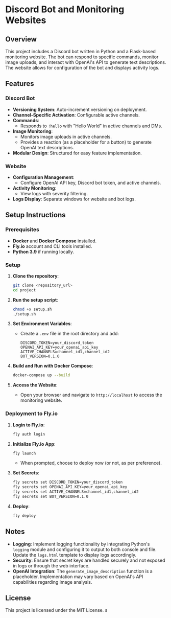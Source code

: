 # Discord Bot and Monitoring Websites

## Overview

This project includes a Discord bot written in Python and a Flask-based monitoring website. The bot can respond to specific commands, monitor image uploads, and interact with OpenAI's API to generate text descriptions. The website allows for configuration of the bot and displays activity logs.

## Features

### Discord Bot

- **Versioning System**: Auto-increment versioning on deployment.
- **Channel-Specific Activation**: Configurable active channels.
- **Commands**:
  - Responds to `!hello` with "Hello World" in active channels and DMs.
- **Image Monitoring**:
  - Monitors image uploads in active channels.
  - Provides a reaction (as a placeholder for a button) to generate OpenAI text descriptions.
- **Modular Design**: Structured for easy feature implementation.

### Website

- **Configuration Management**:
  - Configure OpenAI API key, Discord bot token, and active channels.
- **Activity Monitoring**:
  - View logs with severity filtering.
- **Logs Display**: Separate windows for website and bot logs.

## Setup Instructions

### Prerequisites

- **Docker** and **Docker Compose** installed.
- **Fly.io** account and CLI tools installed.
- **Python 3.9** if running locally.

### Setup

1. **Clone the repository**:

   ```bash
   git clone <repository_url>
   cd project
   ```

2. **Run the setup script**:

   ```bash
   chmod +x setup.sh
   ./setup.sh
   ```

3. **Set Environment Variables**:

   - Create a `.env` file in the root directory and add:

     ```dotenv
     DISCORD_TOKEN=your_discord_token
     OPENAI_API_KEY=your_openai_api_key
     ACTIVE_CHANNELS=channel_id1,channel_id2
     BOT_VERSION=0.1.0
     ```

4. **Build and Run with Docker Compose**:

   ```bash
   docker-compose up --build
   ```

5. **Access the Website**:

   - Open your browser and navigate to `http://localhost` to access the monitoring website.

### Deployment to Fly.io

1. **Login to Fly.io**:

   ```bash
   fly auth login
   ```

2. **Initialize Fly.io App**:

   ```bash
   fly launch
   ```

   - When prompted, choose to deploy now (or not, as per preference).

3. **Set Secrets**:

   ```bash
   fly secrets set DISCORD_TOKEN=your_discord_token
   fly secrets set OPENAI_API_KEY=your_openai_api_key
   fly secrets set ACTIVE_CHANNELS=channel_id1,channel_id2
   fly secrets set BOT_VERSION=0.1.0
   ```

4. **Deploy**:

   ```bash
   fly deploy
   ```

## Notes

- **Logging**: Implement logging functionality by integrating Python's `logging` module and configuring it to output to both console and file. Update the `logs.html` template to display logs accordingly.
- **Security**: Ensure that secret keys are handled securely and not exposed in logs or through the web interface.
- **OpenAI Integration**: The `generate_image_description` function is a placeholder. Implementation may vary based on OpenAI's API capabilities regarding image analysis.

## License

This project is licensed under the MIT License.
s